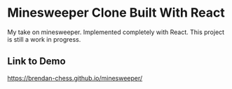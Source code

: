 # Minesweeper Clone Built With React

My take on minesweeper. Implemented completely with React. This project is still a work in progress.

## Link to Demo

https://brendan-chess.github.io/minesweeper/
